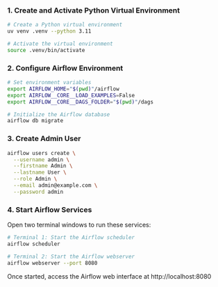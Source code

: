 ### 1. Create and Activate Python Virtual Environment

```bash
# Create a Python virtual environment
uv venv .venv --python 3.11

# Activate the virtual environment
source .venv/bin/activate
```

### 2. Configure Airflow Environment

```bash
# Set environment variables
export AIRFLOW_HOME="$(pwd)"/airflow
export AIRFLOW__CORE__LOAD_EXAMPLES=False
export AIRFLOW__CORE__DAGS_FOLDER="$(pwd)"/dags

# Initialize the Airflow database
airflow db migrate
```

### 3. Create Admin User

```bash
airflow users create \
  --username admin \
  --firstname Admin \
  --lastname User \
  --role Admin \
  --email admin@example.com \
  --password admin
```

### 4. Start Airflow Services

Open two terminal windows to run these services:

```bash
# Terminal 1: Start the Airflow scheduler
airflow scheduler
```

```bash
# Terminal 2: Start the Airflow webserver
airflow webserver --port 8080
```

Once started, access the Airflow web interface at http://localhost:8080
